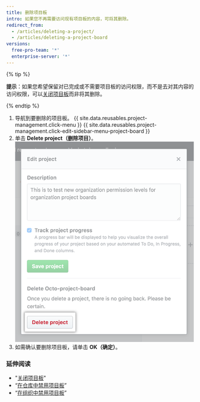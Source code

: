 ```yaml
---
title: 删除项目板
intro: 如果您不再需要访问现有项目板的内容，可将其删除。
redirect_from:
  - /articles/deleting-a-project/
  - /articles/deleting-a-project-board
versions:
  free-pro-team: '*'
  enterprise-server: '*'
---
```


{% tip %}

**提示**：如果您希望保留对已完成或不需要项目板的访问权限，而不是去对其内容的访问权限，可以[关闭项目板](/articles/closing-a-project-board)而非将其删除。

{% endtip %}

1. 导航到要删除的项目板。
{{ site.data.reusables.project-management.click-menu }}
{{ site.data.reusables.project-management.click-edit-sidebar-menu-project-board }}
4. 单击 **Delete project（删除项目）**。 ![删除项目按钮](/assets/images/help/projects/delete-project-button.png)
5. 如需确认要删除项目板，请单击 **OK（确定）**。

### 延伸阅读

- "[关闭项目板](/articles/closing-a-project-board)"
- “[在仓库中禁用项目板](/articles/disabling-project-boards-in-a-repository)”
- “[在组织中禁用项目板](/articles/disabling-project-boards-in-your-organization)”
